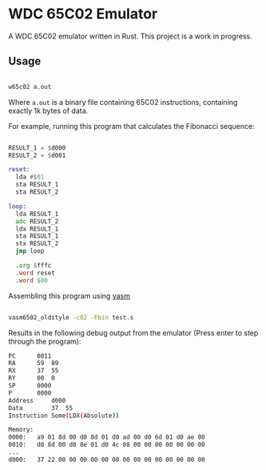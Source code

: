 # WDC 65C02 Emulator

A WDC 65C02 emulator written in Rust.
This project is a work in progress.

## Usage

```bash

w65c02 a.out

```

Where `a.out` is a binary file containing 65C02 instructions, containing exactly 1k bytes of data.

For example, running this program that calculates the Fibonacci sequence:

```asm

RESULT_1 = $d000
RESULT_2 = $d001

reset:
  lda #$01
  sta RESULT_1
  sta RESULT_2

loop:
  lda RESULT_1
  adc RESULT_2
  ldx RESULT_1
  sta RESULT_1
  stx RESULT_2
  jmp loop

  .org $fffc
  .word reset
  .word $00

```

Assembling this program using [vasm](http://sun.hasenbraten.de/vasm/)

```bash

vasm6502_oldstyle -c02 -Fbin test.s

```

Results in the following debug output from the emulator (Press enter to step through the program):

```bash
PC		0011
RA		59	89
RX		37	55
RY		00	0
SP		0000
P		0000
Address		d000
Data		37	55
Instruction	Some(LDX(Absolute))

Memory:
0000:	a9 01 8d 00 d0 8d 01 d0 ad 00 d0 6d 01 d0 ae 00
0010:	d0 8d 00 d0 8e 01 d0 4c 08 00 00 00 00 00 00 00
...
d000:	37 22 00 00 00 00 00 00 00 00 00 00 00 00 00 00
```
